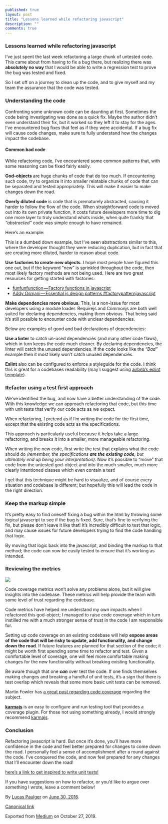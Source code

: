 ```yaml
---
published: true
layout: post
title: "Lessons learned while refactoring javascript"
description: ""
comments: true
---
```


### Lessons learned while refactoring javascript

I’ve just spent the last week refactoring a large chunk of untested code. This came about from having to fix a bug there, but realizing there was **absolutely no way** that I would be able to write a regression test to prove the bug was tested and fixed.

So I set off on a journey to clean up the code, and to give myself and my team the assurance that the code was tested.

### Understanding the code

Confronting some unknown code can be daunting at first. Sometimes the code being investigating was done as a quick fix. Maybe the author didn’t even understand their fix, but it worked so they left it to stay for the ages. I’ve encountered bug fixes that feel as if they were accidental. If a bug fix will cause code changes, make sure to fully understand how the changes impact the codebase.

#### Common bad code

While refactoring code, I’ve encountered some common patterns that, with some reasoning can be fixed fairly easily.

**God-objects** are huge chunks of code that do too much. If encountering such code, try to organize it into smaller relatable chunks of code that can be separated and tested appropriately. This will make it easier to make changes down the road.

**Overly diluted code** is code that is prematurely abstracted, causing it harder to follow the flow of the code. When straightforward code is moved out into its own private function, it costs future developers more time to dig one more layer to truly understand whats inside, when quite frankly that _“abstracted”_ code was simple enough to have remained.

Here’s an example:

<script src="https://gist.github.com/lpaulger/a5fb0d4b77cdd0f40102b53cff64ec10.js"></script>

This is a dumbed down example, but I’ve seen abstractions similar to this, where the developer thought they were reducing duplication, but in fact that are creating more diluted, harder to reason about code.

**Use factories to create new objects**. I hope most people have figured this one out, but if the keyword “new” is sprinkled throughout the code, then most likely factory methods are not being used. Here are two great resources for getting started with factories:

*   [funfunfunction — Factory functions in javascript](https://www.youtube.com/watch?v=ImwrezYhw4w)
*   [Addy Osmani — Essential js design patterns #factorypatternjavascript](https://addyosmani.com/resources/essentialjsdesignpatterns/book/#factorypatternjavascript)

**Make dependencies more obvious**. This, is a non-issue for most developers using a module loader. Requirejs and Commonjs are both well suited for declaring dependencies, making them obvious. That being said it’s still possible to encounter code with unclear dependencies.

Below are examples of good and bad declarations of dependencies:

<script src="https://gist.github.com/lpaulger/88049f7bff621d77b385dd4f0346b47b.js"></script>

**Use a linter** to catch un-used dependencies (and many other code flaws), which in turn keeps the code much cleaner. By declaring dependencies, the linter will catch the unused dependencies. If the code looks like the _“Bad”_ example then it most likely won’t catch unused dependencies.

**Eslint** also can be configured to enforce a styleguide for the code. I think this is great for a codebases readability (may I suggest using [airbnb’s eslint template](https://github.com/airbnb/javascript/)).

### Refactor using a test first approach

We’ve identified the bug, and now have a better understanding of the code. With this knowledge we can approach refactoring that code, but this time with unit tests that verify our code acts as we expect.

When refactoring, I pretend as if I’m writing the code for the first time, except that the existing code acts as the specifications.

This approach is particularly useful because it helps take a large refactoring, and breaks it into a smaller, more manageable refactoring.

When writing the new code, first write the test that explains what the code should do _(remember, the specifications_ **_are the existing code_**_, but ultimately end up being your interpretation)_. Now it’s possible to “move” that code from the untested god-object and into the much smaller, much more clearly intentioned classes which even contain a test!

I get that this technique might be hard to visualize, and of course every situation and codebase is different; but hopefully this will lead the code in the right direction.

### Keep the markup simple

It’s pretty easy to find oneself fixing a bug within the html by throwing some logical javascript to see if the bug is fixed. Sure, that’s fine to verifying the fix, but please don’t leave it like that! It’s incredibly difficult to test that logic, and may cause issues for future developers trying to find the code handling that logic.

By moving that logic back into the javascript, and binding the markup to that method; the code can now be easily tested to ensure that it’s working as intended.

### Reviewing the metrics

[![](https://cdn-images-1.medium.com/max/1200/1*RHqpb4Z7Nm667l1RcRnEZA.png)](https://cdn-images-1.medium.com/max/1200/1*RHqpb4Z7Nm667l1RcRnEZA.png)

Code coverage metrics won’t solve any problems alone, but it will give insights into the codebase. These metrics will help provide the team with some level of trust regarding the codebase.

Code metrics have helped me understand my own impacts when I refactored this god-object; I managed to raise code coverage which in turn instilled me with a much stronger sense of trust in the code I am responsible for.

Setting up code coverage on an existing codebase will help **expose areas of the code that will be risky to update, add functionality, and change down the road**. If future features are planned for that section of the code; it might be worth first spending some time to refactor and test. Given a comfortable level of coverage, one will feel more comfortable making changes for the new functionality without breaking existing functionality.

Be aware though that one ***can*** over test the code. If one finds themselves making changes and breaking a handful of unit tests, it’s a sign that there is test overlap which reveals that some more basic unit tests can be removed.

Martin Fowler has [a great post regarding code coverage](http://martinfowler.com/bliki/TestCoverage.html) regarding the subject.

[**karmajs**](https://karma-runner.github.io/1.0/index.html) is an easy to configure and run testing tool that provides a coverage plugin. For those not using something already, I would strongly recommend [karmajs](https://karma-runner.github.io/1.0/index.html).

### Conclusion

Refactoring javascript is hard. But once it’s done, you’ll have more confidence in the code and feel better prepared for changes to come down the road. I personally feel a sense of accomplishment after a round against the code. I’ve conquered the code, and now feel prepared for any changes that I’ll encounter down the road!

[here’s a link to get inspired to write unit tests!](http://www.artima.com/weblogs/viewpost.jsp?thread=203994)

If you have suggestions on how to refactor, or you’d like to argue over something I wrote, leave a comment below!

By [Lucas Paulger](https://medium.com/@lpaulger) on [<time class="dt-published" datetime="2016-06-30T15:44:20.943Z">June 30, 2016</time>](https://medium.com/p/9d3679b9d5df).

[Canonical link](https://medium.com/@lpaulger/lessons-learned-while-refactoring-javascript-9d3679b9d5df)

Exported from [Medium](https://medium.com) on October 27, 2019.
